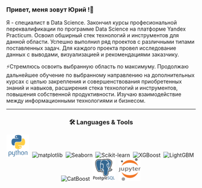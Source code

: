 ### Привет, меня зовут Юрий !👋 

Я - специалист в Data Science. Закончил курсы професиональной переквалификации по программе Data Science на платформе Yandex Practicum. Освоил обширный стек технологий и инструментов для данной области. Успешно выполнил ряд проектов с различными типами поставленных задач. Для каждого проекта провел исследование данных с выводами, визуализацией и рекомендациями заказчику.

 ⚡Стремлюсь освоить выбранную область по максимуму. Продолжаю дальнейшее обучение по выбранному направлению на дополнительных курсах с целью закрепления и совершенствования приобретенных знаний и навыков, расширения стека технологий и инструментов, повышения собственной продуктивности. Изучаю взаимодействие между информационными технологиями и бизнесом. 

---
### <div align="center"> :hammer_and_wrench: Languages & Tools
</div>

<div align="center">
  <img src="https://github.com/devicons/devicon/blob/master/icons/python/python-original-wordmark.svg" title="Python" alt="Python" width="60" height="60"/>&nbsp;
  <img src="https://upload.wikimedia.org/wikipedia/commons/0/01/Created_with_Matplotlib-logo.svg" title="matplotlib" alt="matplotlib" width="60" height="60"/>&nbsp;
  <img src="https://seaborn.pydata.org/_images/logo-tall-lightbg.svg" title="Seaborn" alt="Seaborn" width="60" height="60"/>&nbsp;
  <img src="https://upload.wikimedia.org/wikipedia/commons/0/05/Scikit_learn_logo_small.svg" title="Scikit-learn" alt="Scikit-learn" width="60" height="60"/>&nbsp;
  <img src="https://xgboost.ai/images/logo/xgboost-logo.png" title="XGBoost" alt="XGBoost" width="100" height="40"/>&nbsp;
  <img src="https://lightgbm.readthedocs.io/en/v3.3.2/_images/LightGBM_logo_black_text.svg" title="LightGBM" alt="LightGBM" width="80" height="40"/>&nbsp;
  <img src="https://upload.wikimedia.org/wikipedia/commons/c/cc/CatBoostLogo.png" title="CatBoost" alt="CatBoost" width="60" height="60"/>&nbsp;
  <img src="https://github.com/devicons/devicon/blob/master/icons/postgresql/postgresql-original-wordmark.svg" title="PostgreSQL" alt="PostgreSQL" width="60" height="60"/>&nbsp;
  <img src="https://github.com/devicons/devicon/blob/master/icons/jupyter/jupyter-original-wordmark.svg" title="Jupyter" alt="Jupyter" width="60" height="60"/>
</div>

